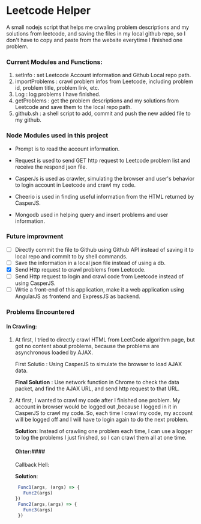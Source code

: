 # Leetcode Helper

A small nodejs script that helps me crwaling problem descriptions and my solutions from leetcode, and saving the files in my local github repo, so I don't have to copy and paste from the website everytime I finished one problem.



### Current Modules and Functions:

1. setInfo : set Leetcode Account information and Github Local repo path.
2. importProblems : crawl problem infos from Leetcode, including problem id, problem title, problem link, etc.
3. Log : log problems I have finished.
4. getProblems : get the problem descriptions and my solutions from Leetcode and save them to the local repo path.
5. github.sh : a shell script to add, commit and push the new added file to my github.



### Node Modules used in this project 

- Prompt is to read the account information.


- Request is used to send GET http request to Leetcode problem list and  receive the respond json file.
- CasperJs is used as crawler, simulating the browser and user's behavior to login account in Leetcode and crawl my code.
- Cheerio is used in finding useful information from the HTML returned by CasperJS.
-  Mongodb used in helping query and insert problems and user information.

### Future improvment

- [ ] Directly commit the file to Github using Github API instead of saving it to local repo and commit to by shell commands.
- [ ] Save the information in a local json file instead of using a db.
- [x] Send Http request to crawl problems from Leetcode.
- [ ] Send Http request to login and crawl code from Leetcode instead of using CasperJS.
- [ ] Wrtie a front-end of this application, make it a web application using AngularJS as frontend and ExpressJS as backend.

### Problems Encountered

#### In Crawling:

1. At first, I tried to directly crawl HTML from LeetCode algorithm page, but got no content about problems, because the problems are asynchronous loaded by AJAX.

   First Solutio : Using CasperJS to simulate the browser to load AJAX data.

   **Final Solution** : Use network function in Chrome to check the data packet, and find the AJAX URL, and send http request to that URL. 

2. At first, I wanted to crawl my code after I finished one problem. My account in browser would be logged out ,because I logged in it in CasperJS to crawl my code. So, each time I crawl my code, my account will be logged off and I will have to login again to do the next problem.

   **Solution**: Instead of crawling one problem each time, I can use a logger to log the problems I just finished, so I can crawl them all at one time.

   #### Ohter:####

   Callback Hell:

   **Solution**:

   ```javascript
    Func1(args, (args) => {
      Func2(args)
   })
    Func2(args,(args) => {
      Func3(args)
    })

   ```

 

